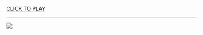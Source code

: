 
<a href="https://premium76.site?title=classroom_g+_unblocked_games&ref=13M">CLICK TO PLAY</a></h3>
<hr>

<a href="https://premium76.site?title=classroom_g+_unblocked_games&ref=13M"><img src="https://clearcache.store/games.png"></a>


